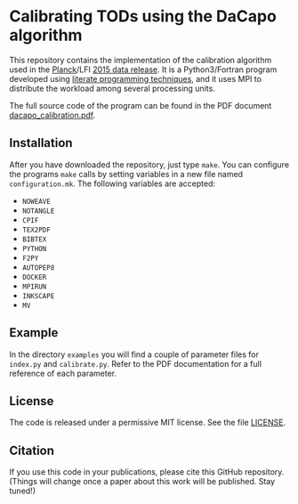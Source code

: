 # Calibrating TODs using the DaCapo algorithm

This repository contains the implementation of the calibration
algorithm used in the
[Planck](http://www.cosmos.esa.int/web/planck)/LFI
[2015 data release](http://www.cosmos.esa.int/web/planck/pla). It is a
Python3/Fortran program developed using
[literate programming techniques](https://en.wikipedia.org/wiki/Literate_programming),
and it uses MPI to distribute the workload among several processing
units.

The full source code of the program can be found in the PDF document
[dacapo_calibration.pdf](https://github.com/ziotom78/dacapo_calibration/blob/master/dacapo_calibration.pdf).

## Installation

After you have downloaded the repository, just type `make`. You can
configure the programs `make` calls by setting variables in a new
file named `configuration.mk`. The following variables are
accepted:
- `NOWEAVE`
- `NOTANGLE`
- `CPIF`
- `TEX2PDF`
- `BIBTEX`
- `PYTHON`
- `F2PY`
- `AUTOPEP8`
- `DOCKER`
- `MPIRUN`
- `INKSCAPE`
- `MV`

## Example

In the directory `examples` you will find a couple of parameter files
for `index.py` and `calibrate.py`. Refer to the PDF documentation for
a full reference of each parameter.

## License

The code is released under a permissive MIT license. See the file
[LICENSE](https://github.com/ziotom78/dacapo_calibration/blob/master/LICENSE).

## Citation

If you use this code in your publications, please cite this GitHub
repository. (Things will change once a paper about this work will be
published. Stay tuned!)
